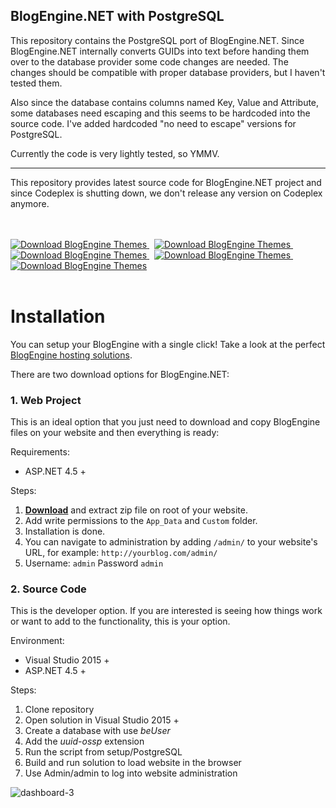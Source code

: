 ## BlogEngine.NET with PostgreSQL
This repository contains the PostgreSQL port of BlogEngine.NET.
Since BlogEngine.NET internally converts GUIDs into text before handing them over to the database provider some code changes are needed. The changes should be compatible with proper database providers, but I haven't tested them.

Also since the database contains columns named Key, Value and Attribute, some databases need escaping and this seems to be hardcoded into the source code. I've added hardcoded "no need to escape" versions for PostgreSQL.

Currently the code is very lightly tested, so YMMV.

----

This repository provides latest source code for BlogEngine.NET project and since Codeplex is shutting down, we don't release any version on Codeplex anymore.

<br>
<br>

<a href="https://blogengine.io/" target="_blank">
<img src="https://blogengine.io/files/images/github/btn01.png" alt="Download BlogEngine Themes">
</a> &nbsp;
<a href="https://blogengine.io/features/" target="_blank">
<img src="https://blogengine.io/files/images/github/btn02.png" alt="Download BlogEngine Themes">
</a> &nbsp;
<a href="https://blogengine.io/themes/" target="_blank">
<img src="https://blogengine.io/files/images/github/btn03.png" alt="Download BlogEngine Themes">
</a> &nbsp;
<a href="https://blogengine.io/docs/" target="_blank">
<img src="https://blogengine.io/files/images/github/btn04.png" alt="Download BlogEngine Themes">
</a> &nbsp;
<a href="https://blogengine.io/donate/" target="_blank">
<img src="https://blogengine.io/files/images/github/btn05.png" alt="Download BlogEngine Themes">
</a>

<br>
<br>





# Installation

You can setup your BlogEngine with a single click!
Take a look at the perfect [BlogEngine hosting solutions](https://www.a2hosting.com/blogengine-net-hosting).


There are two download options for BlogEngine.NET:

### 1. Web Project
This is an ideal option that you just need to download and copy BlogEngine files on your website and then everything is ready:

Requirements:
  * ASP.NET 4.5 +

Steps:
1. **[Download](https://github.com/rxtur/BlogEngine.NET/releases/download/v3.3.6.0/3360.zip)** and extract zip file on root of your website.
2. Add write permissions to the `App_Data` and `Custom` folder.
3. Installation is done.
4. You can navigate to administration by adding `/admin/` to your website's URL, for example: `http://yourblog.com/admin/`
5. Username: `admin` Password `admin`


### 2. Source Code
This is the developer option. If you are interested is seeing how things work or want to add to the functionality, this is your option.

Environment:
  * Visual Studio 2015 +
  * ASP.NET 4.5 +

Steps:
  1. Clone repository
  2. Open solution in Visual Studio 2015 +
  3. Create a database with use *beUser*
  4. Add the *uuid-ossp* extension
  5. Run the script from setup/PostgreSQL
  6. Build and run solution to load website in the browser
  7. Use Admin/admin to log into website administration
   
![dashboard-3](https://cloud.githubusercontent.com/assets/1932785/11760070/0012f9d8-a052-11e5-84a8-e9097cb85f23.png)
